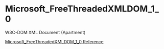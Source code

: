 # Microsoft_FreeThreadedXMLDOM_1_0

W3C-DOM XML Document (Apartment)

[Microsoft_FreeThreadedXMLDOM_1_0 Reference](https://ruby-doc.org/stdlib-2.5.0/libdoc/win32ole/rdoc/Microsoft_FreeThreadedXMLDOM_1_0.html)
